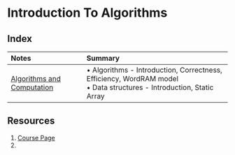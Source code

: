 # Introduction To Algorithms

## Index
| Notes | Summary |
|:-------|:----------|
| [Algorithms and Computation](./lecture-01.md) | • Algorithms - Introduction, Correctness, Efficiency, WordRAM model <br> • Data structures - Introduction, Static Array|

## Resources
1. [Course Page](https://ocw.mit.edu/courses/6-006-introduction-to-algorithms-spring-2020/)
2. 